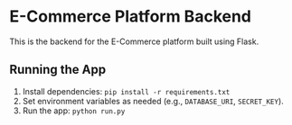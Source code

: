 # E-Commerce Platform Backend

This is the backend for the E-Commerce platform built using Flask.

## Running the App
1. Install dependencies: `pip install -r requirements.txt`
2. Set environment variables as needed (e.g., `DATABASE_URI`, `SECRET_KEY`).
3. Run the app: `python run.py`
